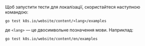 Щоб запустити тести для локалізації, скористайтеся наступною командою:

```shell
go test k8s.io/website/content/<lang>/examples
```

де `<lang>` — це двосимвольне позначення мови. Наприклад:

```shell
go test k8s.io/website/content/en/examples
```
